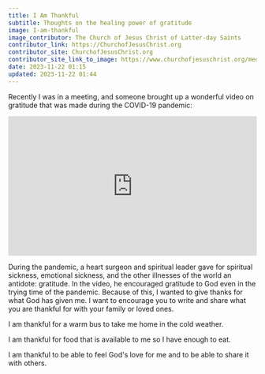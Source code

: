 ```yaml
---
title: I Am Thankful
subtitle: Thoughts on the healing power of gratitude
image: I-am-thankful
image_contributor: The Church of Jesus Christ of Latter-day Saints
contributor_link: https://ChurchofJesusChrist.org
contributor_site: ChurchofJesusChrist.org
contributor_site_link_to_image: https://www.churchofjesuschrist.org/media/video/2020-11-1100-president-russell-m-nelson-on-the-healing-power-of-gratitude?lang=eng
date: 2023-11-22 01:15
updated: 2023-11-22 01:44
---
```


Recently I was in a meeting, and someone brought up a wonderful video on gratitude that was made during the COVID-19 pandemic:

<style>.embed-container { position: relative; padding-bottom: 56.25%; height: 0; overflow: hidden; max-width: 100%; } .embed-container iframe, .embed-container object, .embed-container embed { position: absolute; top: 0; left: 0; width: 100%; height: 100%; }</style><div class='embed-container'><iframe src='https://www.youtube.com/embed/i51gcWCs-Ho' frameborder='0' allowfullscreen></iframe></div>

During the pandemic, a heart surgeon and spiritual leader gave for spiritual sickness, emotional sickness, and the other illnesses of the world an antidote: gratitude. In the video, he encouraged gratitude to God even in the trying time of the pandemic. Because of this, I wanted to give thanks for what God has given me. I want to encourage you to write and share what you are thankful for with your family or loved ones.

I am thankful for a warm bus to take me home in the cold weather.

I am thankful for food that is available to me so I have enough to eat.

I am thankful to be able to feel God's love for me and to be able to share it with others.